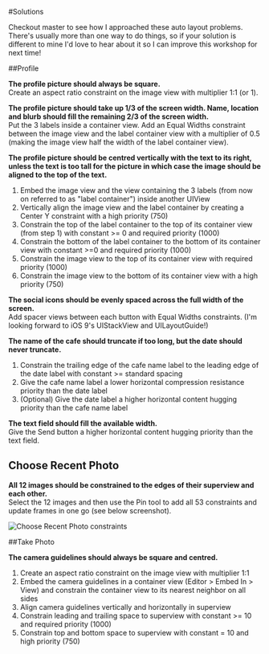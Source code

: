 #Solutions

Checkout master to see how I approached these auto layout problems. There's usually more than one way to do things, so if your solution is different to mine I'd love to hear about it so I can improve this workshop for next time!

##Profile

**The profile picture should always be square.**  
Create an aspect ratio constraint on the image view with multiplier 1:1 (or 1).

**The profile picture should take up 1/3 of the screen width. Name, location and blurb should fill the remaining 2/3 of the screen width.**  
Put the 3 labels inside a container view. Add an Equal Widths constraint between the image view and the label container view with a multiplier of 0.5 (making the image view half the width of the label container view).

**The profile picture should be centred vertically with the text to its right, unless the text is too tall for the picture in which case the image should be aligned to the top of the text.**  

1. Embed the image view and the view containing the 3 labels (from now on referred to as "label container") inside another UIView
2. Vertically align the image view and the label container by creating a Center Y constraint with a high priority (750)
3. Constrain the top of the label container to the top of its container view (from step 1) with constant >= 0 and required priority (1000)
4. Constrain the bottom of the label container to the bottom of its container view with constant >=0 and required priority (1000)
5. Constrain the image view to the top of its container view with required priority (1000)
6. Constrain the image view to the bottom of its container view with a high priority (750)

**The social icons should be evenly spaced across the full width of the screen.**  
Add spacer views between each button with Equal Widths constraints. (I'm looking forward to iOS 9's UIStackView and UILayoutGuide!)

**The name of the cafe should truncate if too long, but the date should never truncate.**  

1. Constrain the trailing edge of the cafe name label to the leading edge of the date label with constant >= standard spacing
2. Give the cafe name label a lower horizontal compression resistance priority than the date label
3. (Optional) Give the date label a higher horizontal content hugging priority than the cafe name label

**The text field should fill the available width.**  
Give the Send button a higher horizontal content hugging priority than the text field.

## Choose Recent Photo

**All 12 images should be constrained to the edges of their superview and each other.**  
Select the 12 images and then use the Pin tool to add all 53 constraints and update frames in one go (see below screenshot).

![Choose Recent Photo constraints](Screenshots/ChoosePhotoConstraints.png?raw=true)

##Take Photo

**The camera guidelines should always be square and centred.**

1. Create an aspect ratio constraint on the image view with multiplier 1:1
2. Embed the camera guidelines in a container view (Editor > Embed In > View) and constrain the container view to its nearest neighbor on all sides
3. Align camera guidelines vertically and horizontally in superview
4. Constrain leading and trailing space to superview with constant >= 10 and required priority (1000)
5. Constrain top and bottom space to superview with constant = 10 and high priority (750)
